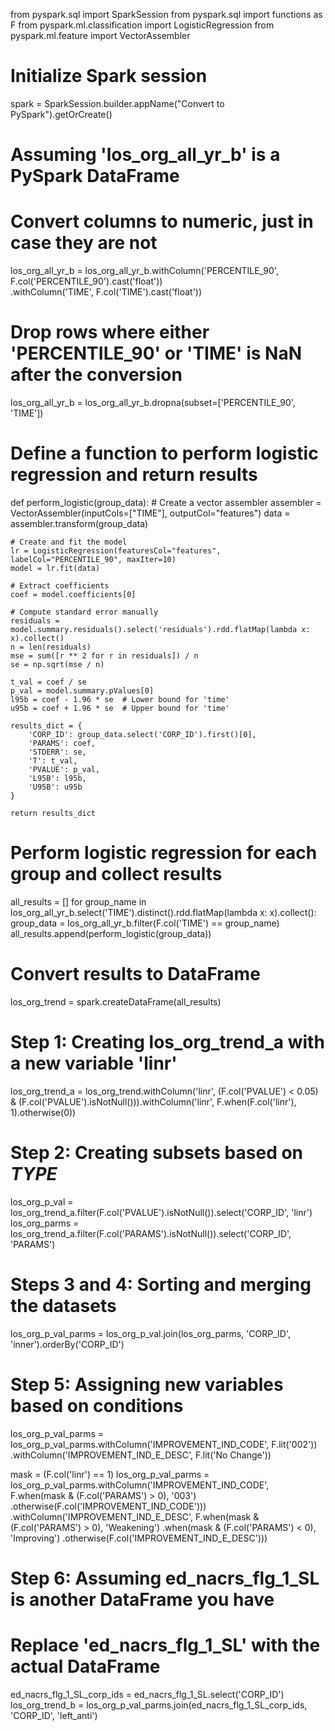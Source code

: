 from pyspark.sql import SparkSession
from pyspark.sql import functions as F
from pyspark.ml.classification import LogisticRegression
from pyspark.ml.feature import VectorAssembler

# Initialize Spark session
spark = SparkSession.builder.appName("Convert to PySpark").getOrCreate()

# Assuming 'los_org_all_yr_b' is a PySpark DataFrame
# Convert columns to numeric, just in case they are not
los_org_all_yr_b = los_org_all_yr_b.withColumn('PERCENTILE_90', F.col('PERCENTILE_90').cast('float')) \
                                   .withColumn('TIME', F.col('TIME').cast('float'))

# Drop rows where either 'PERCENTILE_90' or 'TIME' is NaN after the conversion
los_org_all_yr_b = los_org_all_yr_b.dropna(subset=['PERCENTILE_90', 'TIME'])

# Define a function to perform logistic regression and return results
def perform_logistic(group_data):
    # Create a vector assembler
    assembler = VectorAssembler(inputCols=["TIME"], outputCol="features")
    data = assembler.transform(group_data)

    # Create and fit the model
    lr = LogisticRegression(featuresCol="features", labelCol="PERCENTILE_90", maxIter=10)
    model = lr.fit(data)

    # Extract coefficients
    coef = model.coefficients[0]
    
    # Compute standard error manually
    residuals = model.summary.residuals().select('residuals').rdd.flatMap(lambda x: x).collect()
    n = len(residuals)
    mse = sum([r ** 2 for r in residuals]) / n
    se = np.sqrt(mse / n)
    
    t_val = coef / se
    p_val = model.summary.pValues[0]
    l95b = coef - 1.96 * se  # Lower bound for 'time'
    u95b = coef + 1.96 * se  # Upper bound for 'time'

    results_dict = {
        'CORP_ID': group_data.select('CORP_ID').first()[0],
        'PARAMS': coef,
        'STDERR': se,
        'T': t_val,
        'PVALUE': p_val,
        'L95B': l95b,
        'U95B': u95b
    }

    return results_dict

# Perform logistic regression for each group and collect results
all_results = []
for group_name in los_org_all_yr_b.select('TIME').distinct().rdd.flatMap(lambda x: x).collect():
    group_data = los_org_all_yr_b.filter(F.col('TIME') == group_name)
    all_results.append(perform_logistic(group_data))

# Convert results to DataFrame
los_org_trend = spark.createDataFrame(all_results)

# Step 1: Creating los_org_trend_a with a new variable 'linr'
los_org_trend_a = los_org_trend.withColumn('linr', 
                                           (F.col('PVALUE') < 0.05) & 
                                           (F.col('PVALUE').isNotNull())).withColumn('linr', F.when(F.col('linr'), 1).otherwise(0))

# Step 2: Creating subsets based on _TYPE_
los_org_p_val = los_org_trend_a.filter(F.col('PVALUE').isNotNull()).select('CORP_ID', 'linr')
los_org_parms = los_org_trend_a.filter(F.col('PARAMS').isNotNull()).select('CORP_ID', 'PARAMS')

# Steps 3 and 4: Sorting and merging the datasets
los_org_p_val_parms = los_org_p_val.join(los_org_parms, 'CORP_ID', 'inner').orderBy('CORP_ID')

# Step 5: Assigning new variables based on conditions
los_org_p_val_parms = los_org_p_val_parms.withColumn('IMPROVEMENT_IND_CODE', F.lit('002')) \
                                         .withColumn('IMPROVEMENT_IND_E_DESC', F.lit('No Change'))

mask = (F.col('linr') == 1)
los_org_p_val_parms = los_org_p_val_parms.withColumn('IMPROVEMENT_IND_CODE', 
                                                     F.when(mask & (F.col('PARAMS') > 0), '003')
                                                     .otherwise(F.col('IMPROVEMENT_IND_CODE'))) \
                                         .withColumn('IMPROVEMENT_IND_E_DESC', 
                                                     F.when(mask & (F.col('PARAMS') > 0), 'Weakening')
                                                     .when(mask & (F.col('PARAMS') < 0), 'Improving')
                                                     .otherwise(F.col('IMPROVEMENT_IND_E_DESC')))

# Step 6: Assuming ed_nacrs_flg_1_SL is another DataFrame you have
# Replace 'ed_nacrs_flg_1_SL' with the actual DataFrame
ed_nacrs_flg_1_SL_corp_ids = ed_nacrs_flg_1_SL.select('CORP_ID')
los_org_trend_b = los_org_p_val_parms.join(ed_nacrs_flg_1_SL_corp_ids, 'CORP_ID', 'left_anti')
